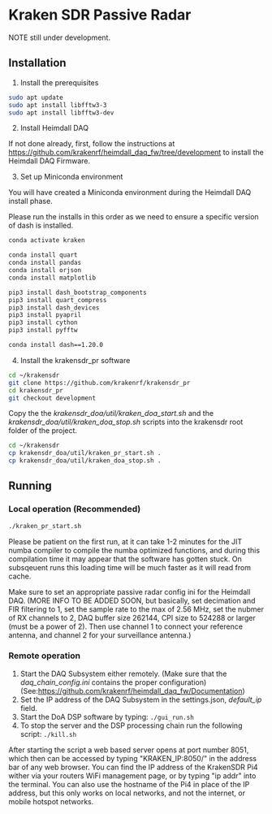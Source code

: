 # Kraken SDR Passive Radar

NOTE still under development.

## Installation

1. Install the prerequisites

``` bash
sudo apt update
sudo apt install libfftw3-3
sudo apt install libfftw3-dev
```

2. Install Heimdall DAQ

If not done already, first, follow the instructions at https://github.com/krakenrf/heimdall_daq_fw/tree/development to install the Heimdall DAQ Firmware.

3. Set up Miniconda environment

You will have created a Miniconda environment during the Heimdall DAQ install phase.

Please run the installs in this order as we need to ensure a specific version of dash is installed.

``` bash
conda activate kraken

conda install quart
conda install pandas
conda install orjson
conda install matplotlib

pip3 install dash_bootstrap_components
pip3 install quart_compress
pip3 install dash_devices
pip3 install pyapril
pip3 install cython
pip3 install pyfftw

conda install dash==1.20.0
```

4. Install the krakensdr_pr software

```bash
cd ~/krakensdr
git clone https://github.com/krakenrf/krakensdr_pr
cd krakensdr_pr
git checkout development
```

Copy the the *krakensdr_doa/util/kraken_doa_start.sh* and the *krakensdr_doa/util/kraken_doa_stop.sh* scripts into the krakensdr root folder of the project.
```bash
cd ~/krakensdr
cp krakensdr_doa/util/kraken_pr_start.sh .
cp krakensdr_doa/util/kraken_doa_stop.sh .
```

## Running

### Local operation (Recommended)

```bash
./kraken_pr_start.sh
```

Please be patient on the first run, at it can take 1-2 minutes for the JIT numba compiler to compile the numba optimized functions, and during this compilation time it may appear that the software has gotten stuck. On subsqeuent runs this loading time will be much faster as it will read from cache.

Make sure to set an appropriate passive radar config ini for the Heimdall DAQ. (MORE INFO TO BE ADDED SOON, but basically, set decimation and FIR filtering to 1, set the sample rate to the max of 2.56 MHz, set the nubmer of RX channels to 2, DAQ buffer size 262144, CPI size to 524288 or larger (must be a power of 2). Then use channel 1 to connect your reference antenna, and channel 2 for your surveillance antenna.)

### Remote operation

1. Start the DAQ Subsystem either remotely. (Make sure that the *daq_chain_config.ini* contains the proper configuration) 
    (See:https://github.com/krakenrf/heimdall_daq_fw/Documentation)
2. Set the IP address of the DAQ Subsystem in the settings.json, *default_ip* field.
3. Start the DoA DSP software by typing:
`./gui_run.sh`
4. To stop the server and the DSP processing chain run the following script:
`./kill.sh`

<p1> After starting the script a web based server opens at port number 8051, which then can be accessed by typing "KRAKEN_IP:8050/" in the address bar of any web browser. You can find the IP address of the KrakenSDR Pi4 wither via your routers WiFi management page, or by typing "ip addr" into the terminal. You can also use the hostname of the Pi4 in place of the IP address, but this only works on local networks, and not the internet, or mobile hotspot networks. </p1>
